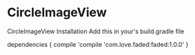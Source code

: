 # CircleImageView
CircleImageView
Installation
Add this in your's build.gradle file

dependencies {
  compile 'compile 'com.love.faded:faded:1.0.0'
}
